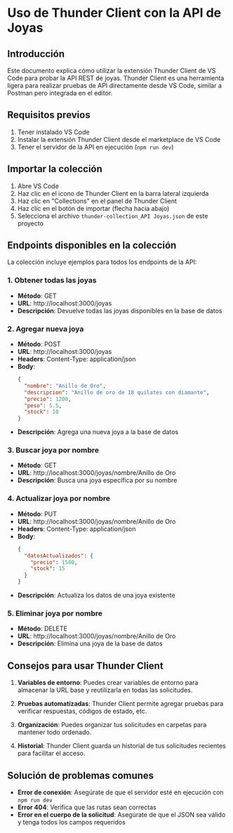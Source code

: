 # Uso de Thunder Client con la API de Joyas

## Introducción

Este documento explica cómo utilizar la extensión Thunder Client de VS Code para probar la API REST de joyas. Thunder Client es una herramienta ligera para realizar pruebas de API directamente desde VS Code, similar a Postman pero integrada en el editor.

## Requisitos previos

1. Tener instalado VS Code
2. Instalar la extensión Thunder Client desde el marketplace de VS Code
3. Tener el servidor de la API en ejecución (`npm run dev`)

## Importar la colección

1. Abre VS Code
2. Haz clic en el icono de Thunder Client en la barra lateral izquierda
3. Haz clic en "Collections" en el panel de Thunder Client
4. Haz clic en el botón de importar (flecha hacia abajo)
5. Selecciona el archivo `thunder-collection_API Joyas.json` de este proyecto

## Endpoints disponibles en la colección

La colección incluye ejemplos para todos los endpoints de la API:

### 1. Obtener todas las joyas
- **Método**: GET
- **URL**: http://localhost:3000/joyas
- **Descripción**: Devuelve todas las joyas disponibles en la base de datos

### 2. Agregar nueva joya
- **Método**: POST
- **URL**: http://localhost:3000/joyas
- **Headers**: Content-Type: application/json
- **Body**:
  ```json
  {
    "nombre": "Anillo de Oro",
    "descripcion": "Anillo de oro de 18 quilates con diamante",
    "precio": 1200,
    "peso": 5.5,
    "stock": 10
  }
  ```
- **Descripción**: Agrega una nueva joya a la base de datos

### 3. Buscar joya por nombre
- **Método**: GET
- **URL**: http://localhost:3000/joyas/nombre/Anillo de Oro
- **Descripción**: Busca una joya específica por su nombre

### 4. Actualizar joya por nombre
- **Método**: PUT
- **URL**: http://localhost:3000/joyas/nombre/Anillo de Oro
- **Headers**: Content-Type: application/json
- **Body**:
  ```json
  {
    "datosActualizados": {
      "precio": 1500,
      "stock": 15
    }
  }
  ```
- **Descripción**: Actualiza los datos de una joya existente

### 5. Eliminar joya por nombre
- **Método**: DELETE
- **URL**: http://localhost:3000/joyas/nombre/Anillo de Oro
- **Descripción**: Elimina una joya de la base de datos

## Consejos para usar Thunder Client

1. **Variables de entorno**: Puedes crear variables de entorno para almacenar la URL base y reutilizarla en todas las solicitudes.

2. **Pruebas automatizadas**: Thunder Client permite agregar pruebas para verificar respuestas, códigos de estado, etc.

3. **Organización**: Puedes organizar tus solicitudes en carpetas para mantener todo ordenado.

4. **Historial**: Thunder Client guarda un historial de tus solicitudes recientes para facilitar el acceso.

## Solución de problemas comunes

- **Error de conexión**: Asegúrate de que el servidor esté en ejecución con `npm run dev`
- **Error 404**: Verifica que las rutas sean correctas
- **Error en el cuerpo de la solicitud**: Asegúrate de que el JSON sea válido y tenga todos los campos requeridos